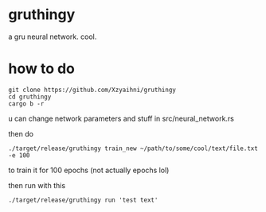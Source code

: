 # gruthingy
a gru neural network. cool.

# how to do
```
git clone https://github.com/Xzyaihni/gruthingy
cd gruthingy
cargo b -r
```

u can change network parameters and stuff in src/neural\_network.rs

then do
```
./target/release/gruthingy train_new ~/path/to/some/cool/text/file.txt -e 100
```
to train it for 100 epochs (not actually epochs lol)

then run with this
```
./target/release/gruthingy run 'test text'
```
